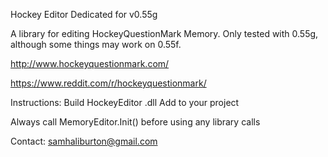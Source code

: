 Hockey Editor Dedicated for v0.55g

A library for editing HockeyQuestionMark Memory.
Only tested with 0.55g, although some things may work on 0.55f.

http://www.hockeyquestionmark.com/

https://www.reddit.com/r/hockeyquestionmark/

Instructions:
Build HockeyEditor .dll
Add to your project

Always call MemoryEditor.Init() before using any library calls

Contact: 
samhaliburton@gmail.com
